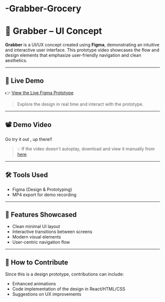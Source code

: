 # -Grabber-Grocery
# 🎯 Grabber – UI Concept

**Grabber** is a UI/UX concept created using **Figma**, demonstrating an intuitive and interactive user interface. This prototype video showcases the flow and design elements that emphasize user-friendly navigation and clean aesthetics.

---

## 🔗 Live Demo

👉 [View the Live Figma Prototype](http://bit.ly/3TTv8Tk)

> Explore the design in real time and interact with the prototype.

---

## 📽 Demo Video

Go try it out , up there!!

> 💡 If the video doesn't autoplay, download and view it manually from [here](https://drive.google.com/file/d/1Icfu2aIfwZyG0rk4zodxDz10bHHIc-YJ/view?usp=sharing).

---

## 🛠 Tools Used

- Figma (Design & Prototyping)
- MP4 export for demo recording

---

## 📌 Features Showcased

- Clean minimal UI layout  
- Interactive transitions between screens  
- Modern visual elements  
- User-centric navigation flow

---

## 🚀 How to Contribute

Since this is a design prototype, contributions can include:
- Enhanced animations
- Code implementation of the design in React/HTML/CSS
- Suggestions on UX improvements
